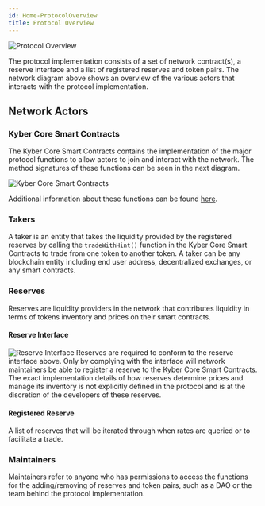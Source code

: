 ```yaml
---
id: Home-ProtocolOverview
title: Protocol Overview
---
```

![Protocol Overview](/uploads/protocoloverview.png "Protocol Overview")

The protocol implementation consists of a set of network contract(s), a reserve interface and a list of registered reserves and token pairs. The network diagram above shows an overview of the various actors that interacts with the protocol implementation.

## Network Actors
### Kyber Core Smart Contracts
The Kyber Core Smart Contracts contains the implementation of the major protocol functions to allow actors to join and interact with the network. The method signatures of these functions can be seen in the next diagram.

![Kyber Core Smart Contracts](/uploads/kybercoresmartcontracts.png "Kyber Core Smart Contracts")

Additional information about these functions can be found [here](references-kybernetwork.md).

### Takers
A taker is an entity that takes the liquidity provided by the registered reserves by calling the `tradeWithHint()` function in the Kyber Core Smart Contracts to trade from one token to another token. A taker can be any blockchain entity including end user address, decentralized exchanges, or any smart contracts.

### Reserves
Reserves are liquidity providers in the network that contributes liquidity in terms of tokens inventory and prices on their smart contracts.

#### Reserve Interface
![Reserve Interface](/uploads/reserveinterface.png "Reserve Interface")
Reserves are required to conform to the reserve interface above. Only by complying with the interface will network maintainers be able to register a reserve to the Kyber Core Smart Contracts. The exact implementation details of how reserves determine prices and manage its inventory is not explicitly defined in the protocol and is at the discretion of the developers of these reserves.

#### Registered Reserve
A list of reserves that will be iterated through when rates are queried or to facilitate a trade.

### Maintainers
Maintainers refer to anyone who has permissions to access the functions for the adding/removing of reserves and token pairs, such as a DAO or the team behind the protocol implementation.
